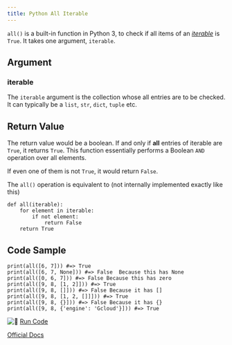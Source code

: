 ```yaml
---
title: Python All Iterable
---
```

`all()` is a built-in function in Python 3, to check if all items of an <a href='https://docs.python.org/3/glossary.html#term-iterable' target='_blank' rel='nofollow'>_iterable_</a> is `True`. It takes one argument, `iterable`.

## Argument

### iterable

The `iterable` argument is the collection whose all entries are to be checked. It can typically be a `list`, `str`, `dict`, `tuple` etc.

## Return Value

The return value would be a boolean. If and only if **all** entries of iterable are `True`, it returns `True`. This function essentially performs a Boolean `AND` operation over all elements.

If even one of them is not `True`, it would return `False`.

The `all()` operation is equivalent to (not internally implemented exactly like this)

    def all(iterable):
        for element in iterable:
            if not element:
                return False
        return True

## Code Sample

    print(all([6, 7])) #=> True
    print(all([6, 7, None])) #=> False  Because this has None
    print(all([0, 6, 7])) #=> False Because this has zero
    print(all([9, 8, [1, 2]])) #=> True
    print(all([9, 8, []])) #=> False Because it has []
    print(all([9, 8, [1, 2, []]])) #=> True
    print(all([9, 8, {}])) #=> False Because it has {}
    print(all([9, 8, {'engine': 'Gcloud'}])) #=> True

![:rocket:](//forum.freecodecamp.com/images/emoji/emoji_one/rocket.png?v=2 ":rocket:") <a href='https://repl.it/CL9U/0' target='_blank' rel='nofollow'>Run Code</a>

<a href='https://docs.python.org/3/library/functions.html#all' target='_blank' rel='nofollow'>Official Docs</a>